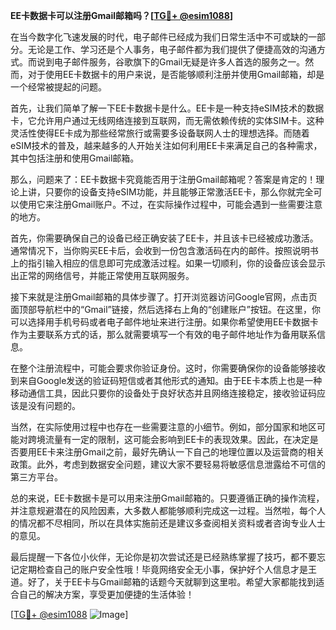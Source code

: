 **EE卡数据卡可以注册Gmail邮箱吗？[[TG💪+ @esim1088](https://t.me/s/esim1088)]**

在当今数字化飞速发展的时代，电子邮件已经成为我们日常生活中不可或缺的一部分。无论是工作、学习还是个人事务，电子邮件都为我们提供了便捷高效的沟通方式。而说到电子邮件服务，谷歌旗下的Gmail无疑是许多人首选的服务之一。然而，对于使用EE卡数据卡的用户来说，是否能够顺利注册并使用Gmail邮箱，却是一个经常被提起的问题。

首先，让我们简单了解一下EE卡数据卡是什么。EE卡是一种支持eSIM技术的数据卡，它允许用户通过无线网络连接到互联网，而无需依赖传统的实体SIM卡。这种灵活性使得EE卡成为那些经常旅行或需要多设备联网人士的理想选择。而随着eSIM技术的普及，越来越多的人开始关注如何利用EE卡来满足自己的各种需求，其中包括注册和使用Gmail邮箱。

那么，问题来了：EE卡数据卡究竟能否用于注册Gmail邮箱呢？答案是肯定的！理论上讲，只要你的设备支持eSIM功能，并且能够正常激活EE卡，那么你就完全可以使用它来注册Gmail账户。不过，在实际操作过程中，可能会遇到一些需要注意的地方。

首先，你需要确保自己的设备已经正确安装了EE卡，并且该卡已经被成功激活。通常情况下，当你购买EE卡后，会收到一份包含激活码在内的邮件。按照说明书上的指引输入相应的信息即可完成激活过程。如果一切顺利，你的设备应该会显示出正常的网络信号，并能正常使用互联网服务。

接下来就是注册Gmail邮箱的具体步骤了。打开浏览器访问Google官网，点击页面顶部导航栏中的“Gmail”链接，然后选择右上角的“创建账户”按钮。在这里，你可以选择用手机号码或者电子邮件地址来进行注册。如果你希望使用EE卡数据卡作为主要联系方式的话，那么就需要填写一个有效的电子邮件地址作为备用联系信息。

在整个注册流程中，可能会要求你验证身份。这时，你需要确保你的设备能够接收到来自Google发送的验证码短信或者其他形式的通知。由于EE卡本质上也是一种移动通信工具，因此只要你的设备处于良好状态并且网络连接稳定，接收验证码应该是没有问题的。

当然，在实际使用过程中也存在一些需要注意的小细节。例如，部分国家和地区可能对跨境流量有一定的限制，这可能会影响到EE卡的表现效果。因此，在决定是否要用EE卡来注册Gmail之前，最好先确认一下自己的地理位置以及运营商的相关政策。此外，考虑到数据安全问题，建议大家不要轻易将敏感信息泄露给不可信的第三方平台。

总的来说，EE卡数据卡是可以用来注册Gmail邮箱的。只要遵循正确的操作流程，并注意规避潜在的风险因素，大多数人都能够顺利完成这一过程。当然啦，每个人的情况都不尽相同，所以在具体实施前还是建议多查阅相关资料或者咨询专业人士的意见。

最后提醒一下各位小伙伴，无论你是初次尝试还是已经熟练掌握了技巧，都不要忘记定期检查自己的账户安全性哦！毕竟网络安全无小事，保护好个人信息才是王道。好了，关于EE卡与Gmail邮箱的话题今天就聊到这里啦。希望大家都能找到适合自己的解决方案，享受更加便捷的生活体验！

[[TG💪+ @esim1088](https://t.me/s/esim1088) ![Image](https://i.postimg.cc/4NQfJmqS/Snipaste-2025-05-13-00-14-12.png)]